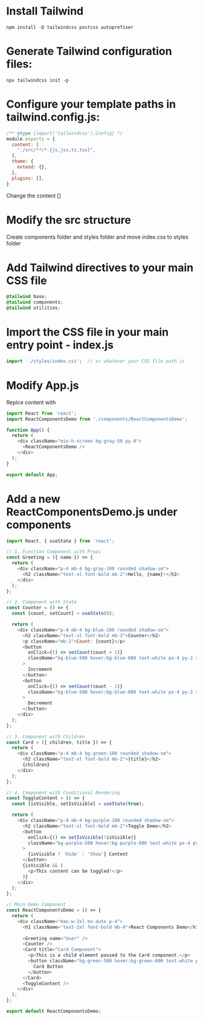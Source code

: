 # Install Tailwind 
```console
npm install -D tailwindcss postcss autoprefixer
```
# Generate Tailwind configuration files:
```console
npx tailwindcss init -p
```
# Configure your template paths in tailwind.config.js:
```javascript
/** @type {import('tailwindcss').Config} */
module.exports = {
  content: [
    "./src/**/*.{js,jsx,ts,tsx}",
  ],
  theme: {
    extend: {},
  },
  plugins: [],
}
```
Change the content []

# Modify the src structure
Create components folder and styles folder and move index.css to styles folder

# Add Tailwind directives to your main CSS file
```css
@tailwind base;
@tailwind components;
@tailwind utilities;
```
# Import the CSS file in your main entry point - index.js
```javascript
import './styles/index.css';  // or whatever your CSS file path is
```
# Modify App.js
Replce content with 
```javascript
import React from 'react';
import ReactComponentsDemo from './components/ReactComponentsDemo';

function App() {
  return (
    <div className="min-h-screen bg-gray-50 py-8">
      <ReactComponentsDemo />
    </div>
  );
}

export default App;
```
# Add a new ReactComponentsDemo.js under components
```javascript
import React, { useState } from 'react';

// 1. Function Component with Props
const Greeting = ({ name }) => {
  return (
    <div className="p-4 mb-4 bg-gray-100 rounded shadow-sm">
      <h2 className="text-xl font-bold mb-2">Hello, {name}!</h2>
    </div>
  );
};

// 2. Component with State
const Counter = () => {
  const [count, setCount] = useState(0);

  return (
    <div className="p-4 mb-4 bg-blue-100 rounded shadow-sm">
      <h2 className="text-xl font-bold mb-2">Counter</h2>
      <p className="mb-2">Count: {count}</p>
      <button 
        onClick={() => setCount(count + 1)}
        className="bg-blue-500 hover:bg-blue-600 text-white px-4 py-2 rounded mr-2 transition-colors"
      >
        Increment
      </button>
      <button 
        onClick={() => setCount(count - 1)}
        className="bg-blue-500 hover:bg-blue-600 text-white px-4 py-2 rounded transition-colors"
      >
        Decrement
      </button>
    </div>
  );
};

// 3. Component with Children
const Card = ({ children, title }) => {
  return (
    <div className="p-4 mb-4 bg-green-100 rounded shadow-sm">
      <h2 className="text-xl font-bold mb-2">{title}</h2>
      {children}
    </div>
  );
};

// 4. Component with Conditional Rendering
const ToggleContent = () => {
  const [isVisible, setIsVisible] = useState(true);

  return (
    <div className="p-4 mb-4 bg-purple-100 rounded shadow-sm">
      <h2 className="text-xl font-bold mb-2">Toggle Demo</h2>
      <button 
        onClick={() => setIsVisible(!isVisible)}
        className="bg-purple-500 hover:bg-purple-600 text-white px-4 py-2 rounded mb-2 transition-colors"
      >
        {isVisible ? 'Hide' : 'Show'} Content
      </button>
      {isVisible && (
        <p>This content can be toggled!</p>
      )}
    </div>
  );
};

// Main Demo Component
const ReactComponentsDemo = () => {
  return (
    <div className="max-w-2xl mx-auto p-4">
      <h1 className="text-2xl font-bold mb-4">React Components Demo</h1>
      
      <Greeting name="User" />
      <Counter />
      <Card title="Card Component">
        <p>This is a child element passed to the Card component.</p>
        <button className="bg-green-500 hover:bg-green-600 text-white px-4 py-2 rounded mt-2 transition-colors">
          Card Button
        </button>
      </Card>
      <ToggleContent />
    </div>
  );
};

export default ReactComponentsDemo;
```